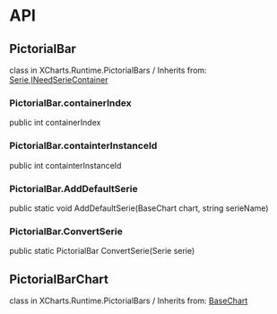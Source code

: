 # API

## PictorialBar

class in XCharts.Runtime.PictorialBars / Inherits from: [Serie](https://xcharts-team.github.io/docs/api#serie),[INeedSerieContainer](https://xcharts-team.github.io/docs/api#ineedseriecontainer)

### PictorialBar.containerIndex

public int containerIndex  

### PictorialBar.containterInstanceId

public int containterInstanceId  

### PictorialBar.AddDefaultSerie

public static void AddDefaultSerie(BaseChart chart, string serieName)  

### PictorialBar.ConvertSerie

public static PictorialBar ConvertSerie(Serie serie)  

## PictorialBarChart

class in XCharts.Runtime.PictorialBars / Inherits from: [BaseChart](https://xcharts-team.github.io/docs/api#basechart)

